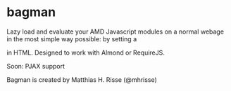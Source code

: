 bagman
======

Lazy load and evaluate your AMD Javascript modules on a normal webage in the
most simple way possible: by setting a <div data-module="mymodule"> in HTML.
Designed to work with Almond or RequireJS.

Soon: PJAX support

Bagman is created by Matthias H. Risse (@mhrisse)
